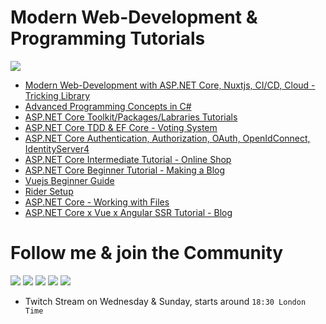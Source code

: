 # Modern Web-Development & Programming Tutorials

<a href="https://www.youtube.com/raw_coding">
    <img src="https://aw-test-bucket.eu-central-1.linodeobjects.com/github_img/youtube-banner">
</a>

- [Modern Web-Development with ASP.NET Core, Nuxtjs, CI/CD, Cloud - Tricking Library](https://www.youtube.com/playlist?list=PLOeFnOV9YBa4LslgNo31ukBrwpJTz7BzM)
- [Advanced Programming Concepts in C#](https://www.youtube.com/playlist?list=PLOeFnOV9YBa43HKvIhBUMK6UhSjP2kizx)
- [ASP.NET Core Toolkit/Packages/Labraries Tutorials](https://www.youtube.com/playlist?list=PLOeFnOV9YBa6x8xcHqi80QvR5crFojLcF)
- [ASP.NET Core TDD & EF Core - Voting System](https://www.youtube.com/playlist?list=PLOeFnOV9YBa6RxHlG61T8u0ApgPaelszF)
- [ASP.NET Core Authentication, Authorization, OAuth, OpenIdConnect, IdentityServer4](https://www.youtube.com/playlist?list=PLOeFnOV9YBa7dnrjpOG6lMpcyd7Wn7E8V)
- [ASP.NET Core Intermediate Tutorial - Online Shop](https://www.youtube.com/playlist?list=PLOeFnOV9YBa50nT3fEs0yzgMmK1MRKw3j)
- [ASP.NET Core Beginner Tutorial - Making a Blog](https://www.youtube.com/playlist?list=PLOeFnOV9YBa6dkT4-FxFXtS9Xr-mfE09y)
- [Vuejs Beginner Guide](https://www.youtube.com/playlist?list=PLOeFnOV9YBa6en9lpCqbFgrSR4fN67ka3)
- [Rider Setup](https://www.youtube.com/playlist?list=PLOeFnOV9YBa5fSGQNJ18nWMKEiwg1vns1)
- [ASP.NET Core - Working with Files](https://www.youtube.com/playlist?list=PLOeFnOV9YBa7hs4IXcDh8I20ySpic8-EE)
- [ASP.NET Core x Vue x Angular SSR Tutorial - Blog](https://www.youtube.com/playlist?list=PLOeFnOV9YBa5T83K_nthRgFn3qVoB12VZ)


# Follow me & join the Community

<a href="https://www.youtube.com/raw_coding" target="_blank"><img src="https://aw-test-bucket.eu-central-1.linodeobjects.com/github_img/youtube" ></a>
<a href="https://discord.gg/GeJ8vyy" target="_blank"><img src="https://aw-test-bucket.eu-central-1.linodeobjects.com/github_img/discord" ></a>
<a href="https://www.twitch.tv/raw_coding" target="_blank"><img src="https://aw-test-bucket.eu-central-1.linodeobjects.com/github_img/twitch" ></a>
<a href="https://twitter.com/anton_t0shik" target="_blank"><img src="https://aw-test-bucket.eu-central-1.linodeobjects.com/github_img/twitter" ></a>
<a href="https://instagram.com/anton_t0shik" target="_blank"><img src="https://aw-test-bucket.eu-central-1.linodeobjects.com/github_img/instagram" ></a>

- Twitch Stream on Wednesday & Sunday, starts around `18:30 London Time`
